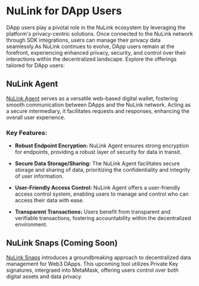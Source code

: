 # NuLink for DApp Users

DApp users play a pivotal role in the NuLink ecosystem by leveraging the platform's privacy-centric solutions. Once connected to the NuLink network through SDK integrations, users can manage their privacy data seamlessly.As NuLink continues to evolve, DApp users remain at the forefront, experiencing enhanced privacy, security, and control over their interactions within the decentralized landscape. Explore the offerings tailored for DApp users:

## NuLink Agent

[NuLink Agent](./user/nulink_agent.md) serves as a versatile web-based digital wallet, fostering smooth communication between DApps and the NuLink network. Acting as a secure intermediary, it facilitates requests and responses, enhancing the overall user experience.


### Key Features:

- **Robust Endpoint Encryption:** NuLink Agent ensures strong encryption for endpoints, providing a robust layer of security for data in transit.

- **Secure Data Storage/Sharing:** The NuLink Agent facilitates secure storage and sharing of data, prioritizing the confidentiality and integrity of user information.

- **User-Friendly Access Control:** NuLink Agent offers a user-friendly access control system, enabling users to manage and control who can access their data with ease.

- **Transparent Transactions:** Users benefit from transparent and verifiable transactions, fostering accountability within the decentralized environment.


## NuLink Snaps (Coming Soon)

[NuLink Snaps](./user/nulink_snaps.md) introduces a groundbreaking approach to decentralized data management for Web3 DApps. This upcoming tool utilizes Private Key signatures, intergraed into MetaMask, offering users control over both digital assets and data privacy.






